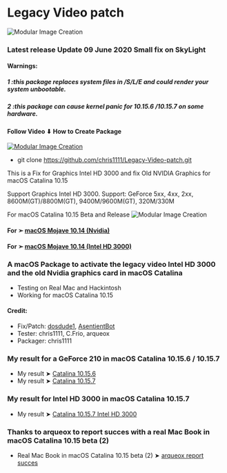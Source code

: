 


# Legacy Video patch
![Modular Image Creation](https://i25.servimg.com/u/f25/18/50/18/69/backgr12.png)

### Latest release Update 09 June 2020 Small fix on SkyLight

#### Warnings: 
##### 1 :this package replaces system files in /S/L/E and could render your system unbootable.
##### 2 :this package can cause kernel panic for 10.15.6 /10.15.7 on some hardware.

#### Follow Video ⬇︎ How to Create Package

[![Modular Image Creation](https://i25.servimg.com/u/f25/18/50/18/69/video12.png)](https://youtu.be/MjAV6EpCTSw)

- git clone https://github.com/chris1111/Legacy-Video-patch.git

This is a Fix for Graphics Intel HD 3000 and  fix Old NVIDIA Graphics for macOS Catalina 10.15

Support Graphics Intel HD 3000.
Support: GeForce 5xx, 4xx, 2xx, 8600M(GT)/8800M(GT), 9400M/9600M(GT), 320M/330M 


For macOS Catalina 10.15  Beta and Release
![Modular Image Creation](https://i25.servimg.com/u/f25/18/50/18/69/webp_n20.gif)

#### For ➣  [macOS Mojave 10.14 (Nvidia)](https://github.com/chris1111/Fix-Old-NVIDIA-macOS-Mojave)
#### For ➣  [macOS Mojave 10.14 (Intel HD 3000)](https://github.com/chris1111/Fix-Graphics-HD-3000-Mojave-10.14)
### A macOS Package to activate the legacy video Intel HD 3000 and the old Nvidia graphics card in macOS Catalina
- Testing on Real Mac and Hackintosh
- Working for macOS Catalina 10.15

#### Credit: 
- Fix/Patch: [dosdude1](https://forums.macrumors.com/members/dosdude1.669685/), [AsentientBot](https://forums.macrumors.com/members/asentientbot.1135186/)
- Tester: chris1111, C.Frio, arqueox
- Packager: chris1111

### My result for a GeForce 210 in macOS Catalina 10.15.6 / 10.15.7 
- My result ➤ [Catalina 10.15.6](https://user-images.githubusercontent.com/6248794/96387238-904d6c80-116e-11eb-8710-d0935f783074.png)
- My result  ➤ [Catalina 10.15.7](https://user-images.githubusercontent.com/6248794/96387239-97747a80-116e-11eb-9b96-0aca67da4ff2.png)

### My result for Intel HD 3000 in macOS Catalina 10.15.7 
- My result  ➤ [Catalina 10.15.7 Intel HD 3000](https://user-images.githubusercontent.com/6248794/96388452-de666e00-1176-11eb-913a-578bef22c7fa.png)


### Thanks to arqueox to report succes with a real Mac Book in macOS Catalina 10.15 beta (2)
- Real Mac Book in macOS Catalina 10.15 beta (2) ➤ [arqueox report succes](https://forums.macrumors.com/threads/macos-10-15-catalina-on-unsupported-macs.2183772/page-68#post-27476556)







